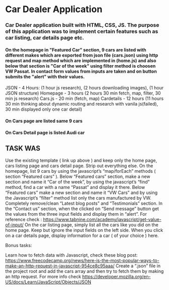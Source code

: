 # Car Dealer Application

### Car Dealer application built with HTML, CSS, JS. The purpose of this application was to implement certain features such as car listing, car details page etc.

#### On the homepage in "Featured Car" section, 9 cars are listed with different makes which are exported from json file (cars.json) using http request and map method which are implemented in (home.js) and also below that section is "Car of the week" using filter method is choosen VW Passat. In contact form values from inputs are taken and on button submits the "alert" with their values. 

JSON - 4 Hours: (1 hour js research), (2 hours downloading images), (1 hour JSON structure)
Homepage - 3 hours (2 hours 30 min fetch, map, filter, 30 min js research)
Cars.js - 20 min (fetch, map)
Cardetails - 12 hours (11 hours 30 min thinking about dynamic routing and research with vanila js(failed), 30 min displayed only one car detail)

#### On Cars page are listed same 9 cars

#### On Cars Detail page is listed Audi car 

## TASK WAS

Use the existing template ( link up above ) and keep only the home page, cars listing page and cars detail page. Strip out everything else.
On the homepage, list 9 cars by using the javascript’s “map/forEach” methods ( section “Featured cars” ).
Below “Featured cars” section, make a new section and name it “Car of the week”, by using the javascript’s “find” method, find a car with a name “Passat” and display it there.
Below “Featured cars” make a new section and name it “VW Cars” and by using the Javascript’s “filter” method list only the cars manufactured by VW.
Completely remove/clean “Latest blog posts” and “Testimonials” section.
In the “Contact us” section, when the clicked on “Send message” button get the values from the three input fields and display them in “alert”. For reference check : https://www.tabnine.com/academy/javascript/get-value-of-input/
On the car listing page, simply list all the cars like you did on the home page. Keep but ignore the input fields on the left side.
When you click on a car details page, display information for a car ( of your choice ) here.


Bonus tasks:

Learn how to fetch data with Javascript, check these blog post: https://www.freecodecamp.org/news/here-is-the-most-popular-ways-to-make-an-http-request-in-javascript-954ce8c95aaa/
Create a “.json” file in the project root and add the cars array and then try to fetch them by making an http request. For more info check https://developer.mozilla.org/en-US/docs/Learn/JavaScript/Objects/JSON




